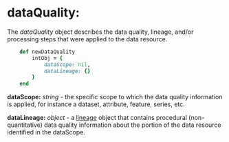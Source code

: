 # dataQuality:

The *dataQuality* object describes the data quality, lineage, and/or processing steps that were applied to the data resource.

````ruby
    def newDataQuality
        intObj = {
            dataScope: nil,
            dataLineage: {}
        }
    end
````

__dataScope:__ *string* - the specific scope to which the data quality information is applied, for instance a dataset, attribute, feature, series, etc.

__dataLineage:__ *object* - a [lineage](../mdtranslator/lineage.md) object that contains procedural (non-quantitative) data quality information about the portion of the data resource identified in the dataScope.
